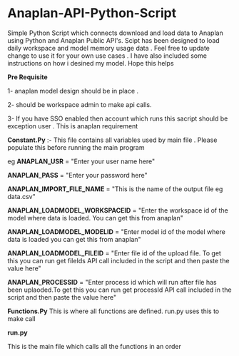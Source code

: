# Anaplan-API-Python-Script
Simple Python Script which connects download and load data to Anaplan using Python and Anaplan Public API's. Scipt has been designed to load daily workspace and model memory usage data . Feel free to update change to use it for your own use cases . I have also included some instructions on how i desined my model. Hope this helps

**Pre Requisite**

1- anaplan model design should be in place .

2- should be workspace admin to make api calls.

3- If you have SSO enabled then account which runs this sacript should be exception user . This is anaplan requirement



**Constant.Py** :- This file contains all variables used by main file . Please populate this before running the main program

eg 
  **ANAPLAN_USR** = "Enter your user name here"

  **ANAPLAN_PASS** = "Enter your password here"

  **ANAPLAN_IMPORT_FILE_NAME** = "This is the name of the output file eg data.csv"

  **ANAPLAN_LOADMODEL_WORKSPACEID** = "Enter the workspace id of the model where data is loaded. You can get this from anaplan"

  **ANAPLAN_LOADMODEL_MODELID** = "Enter model id of the model where data is loaded you can get this from anaplan"

  **ANAPLAN_LOADMODEL_FILEID** = "Enter file id of the upload file. To get this you can run get fileIds API call included in the script and then paste the value here"

  **ANAPLAN_PROCESSID** = "Enter process id which will run after file has been uplaoded.To get this you can run get processId API call included in the script and then paste the value here"

**Functions.Py**
This is where all functions are defined. run.py uses this to make call

**run.py**

This is the main file which calls all the functions in an order
